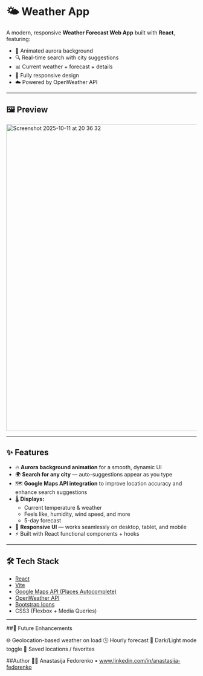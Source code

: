 # 🌤 Weather App

A modern, responsive **Weather Forecast Web App** built with **React**, featuring:
- 🌈 Animated aurora background
- 🔍 Real-time search with city suggestions
- 📊 Current weather + forecast + details
- 📱 Fully responsive design
- ☁️ Powered by OpenWeather API

---

## 🖼 Preview

<img width="1440" height="812" alt="Screenshot 2025-10-11 at 20 36 32" src="https://github.com/user-attachments/assets/eb9ee6a4-e07d-4533-b7a2-576793fedf6c" />


---

## ✨ Features

- 🔥 **Aurora background animation** for a smooth, dynamic UI  
- 🌍 **Search for any city** — auto-suggestions appear as you type  
- 🗺 **Google Maps API integration** to improve location accuracy and enhance search suggestions  
- 🌡 **Displays:**
  - Current temperature & weather
  - Feels like, humidity, wind speed, and more
  - 5-day forecast
- 🧭 **Responsive UI** — works seamlessly on desktop, tablet, and mobile
- ⚡ Built with React functional components + hooks

---

## 🛠️ Tech Stack

- [React](https://react.dev/)
- [Vite](https://vitejs.dev/)
- [Google Maps API (Places Autocomplete)](https://developers.google.com/maps/documentation/javascript/places)
- [OpenWeather API](https://openweathermap.org/api)
- [Bootstrap Icons](https://icons.getbootstrap.com/)
- CSS3 (Flexbox + Media Queries)

---

##🧭 Future Enhancements

🌐 Geolocation-based weather on load
🕓 Hourly forecast
🧊 Dark/Light mode toggle
📍 Saved locations / favorites

##Author
👨‍💻 Anastasija Fedorenko
 • www.linkedin.com/in/anastasija-fedorenko

